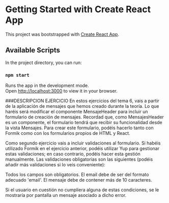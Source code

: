 # Getting Started with Create React App

This project was bootstrapped with [Create React App](https://github.com/facebook/create-react-app).

## Available Scripts

In the project directory, you can run:

### `npm start`

Runs the app in the development mode.\
Open [http://localhost:3000](http://localhost:3000) to view it in your browser.

###DESCRIPCION EJERCICIO
En estos ejercicios del tema 6, vais a partir de la aplicación de mensajes que hemos creado durante la teoría.
Lo que haréis será modificar el componente MensajeHeader para incluir un formulario de creación de mensajes.
Recordad que, como MensajesHeader es un componente, el formulario tendrá que recibir su funcionalidad desde la vista Mensajes.
Para crear este formulario, podéis hacerlo tanto con Formik como con los formularios propios de HTML y React.

Como segundo ejercicio vais a incluir validaciones al formulario.
Si habéis utilizado Formik en el ejercicio anterior, podéis utilizar Yup para gestionar estas validaciones; en caso contrario, podéis hacer esta gestión manualmente.
Las validaciones obligatorias son las siguientes (podéis añadir más validaciones si lo veis conveniente):

Todos los campos son obligatorios.
El email debe de ser del formato adecuado 'email'.
El mensaje debe de contener más de 10 caracteres.
 

Si el usuario en cuestión no cumpliera alguna de estas condiciones, se le mostraría por pantalla un mensaje asociado a dicho error.
